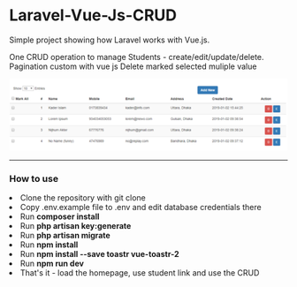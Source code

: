 # Laravel-Vue-Js-CRUD

Simple project showing how Laravel works with Vue.js.

One CRUD operation to manage Students - create/edit/update/delete.
Pagination custom with vue js
Delete marked selected muliple value


![Test Image 7](https://github.com/nischup/Laravel-Vue-Js-CRUD/blob/master/screen1.PNG)

<hr>

<h3> How to use </h3>
<li> Clone the repository with git clone </li> 
<li> Copy .env.example file to .env and edit database credentials there </li>
<li> Run <strong> composer install </strong> </li>
<li> Run <strong> php artisan key:generate </strong> </li>
<li> Run <strong> php artisan migrate </strong> </li>
<li> Run <strong> npm install </strong> </li>
<li> Run <strong> npm install --save toastr vue-toastr-2 </strong> </li>
<li> Run <strong> npm run dev </strong> </li>
<li> That's it - load the homepage, use student link and use the CRUD </li>
